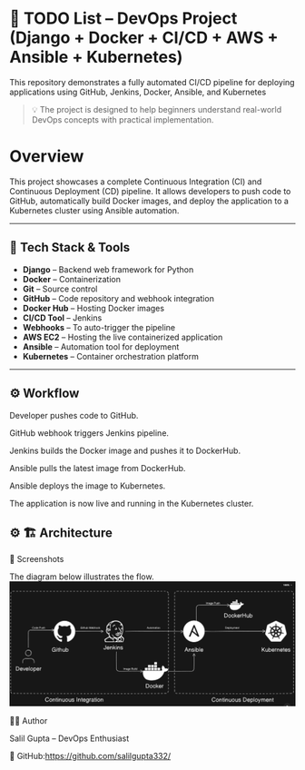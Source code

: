 # 📝 TODO List – DevOps Project (Django + Docker + CI/CD + AWS + Ansible + Kubernetes)

This repository demonstrates a fully automated CI/CD pipeline for deploying applications using GitHub, Jenkins, Docker, Ansible, and Kubernetes

> 💡 The project is designed to help beginners understand real-world DevOps concepts with practical implementation.

# Overview

This project showcases a complete Continuous Integration (CI) and Continuous Deployment (CD) pipeline. It allows developers to push code to GitHub, automatically build Docker images, and deploy the application to a Kubernetes cluster using Ansible automation.


---

## 🚀 Tech Stack & Tools

- **Django** – Backend web framework for Python
- **Docker** – Containerization
- **Git** – Source control
- **GitHub** – Code repository and webhook integration
- **Docker Hub** – Hosting Docker images
- **CI/CD Tool** – Jenkins
- **Webhooks** – To auto-trigger the pipeline
- **AWS EC2** – Hosting the live containerized application
- **Ansible** – Automation tool for deployment
- **Kubernetes** – Container orchestration platform


---
## ⚙️ Workflow

Developer pushes code to GitHub.

GitHub webhook triggers Jenkins pipeline.

Jenkins builds the Docker image and pushes it to DockerHub.

Ansible pulls the latest image from DockerHub.

Ansible deploys the image to Kubernetes.

The application is now live and running in the Kubernetes cluster.

## ⚙️ 🏗️ Architecture

📸 Screenshots 

The diagram below illustrates the flow.
![CI/CD Pipeline Overview](./overview.png)

👨‍💻 Author

Salil Gupta – DevOps Enthusiast

🔗 GitHub:https://github.com/salilgupta332/


